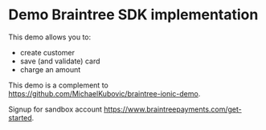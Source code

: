 # Demo Braintree SDK implementation

This demo allows you to:
- create customer
- save (and validate) card
- charge an amount

This demo is a complement to https://github.com/MichaelKubovic/braintree-ionic-demo.

Signup for sandbox account https://www.braintreepayments.com/get-started.